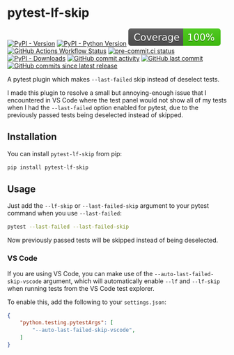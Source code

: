 # pytest-lf-skip

[![PyPI - Version](https://img.shields.io/pypi/v/pytest-lf-skip)](https://pypi.org/project/pytest-lf-skip/)
[![PyPI - Python Version](https://img.shields.io/pypi/pyversions/pytest-lf-skip)](https://pypi.org/project/pytest-lf-skip/)
[![Coverage badge](https://raw.githubusercontent.com/alexfayers/pytest-lf-skip/python-coverage-comment-action-data/badge.svg)](https://htmlpreview.github.io/?https://github.com/alexfayers/pytest-lf-skip/blob/python-coverage-comment-action-data/htmlcov/index.html)
[![GitHub Actions Workflow Status](https://img.shields.io/github/actions/workflow/status/alexfayers/pytest-lf-skip/ci.yml?branch=main&label=CI)](https://github.com/alexfayers/pytest-lf-skip/actions/workflows/ci.yml)
[![pre-commit.ci status](https://results.pre-commit.ci/badge/github/alexfayers/pytest-lf-skip/main.svg)](https://results.pre-commit.ci/latest/github/alexfayers/pytest-lf-skip/main)
[![PyPI - Downloads](https://img.shields.io/pypi/dm/pytest-lf-skip)](https://pypistats.org/packages/pytest-lf-skip)
[![GitHub commit activity](https://img.shields.io/github/commit-activity/m/alexfayers/pytest-lf-skip)](https://github.com/alexfayers/pytest-lf-skip/commits/main/)
[![GitHub last commit](https://img.shields.io/github/last-commit/alexfayers/pytest-lf-skip)](https://github.com/alexfayers/pytest-lf-skip/commits/main/)
[![GitHub commits since latest release](https://img.shields.io/github/commits-since/alexfayers/pytest-lf-skip/latest)](https://github.com/alexfayers/pytest-lf-skip/commits/main/)

A pytest plugin which makes `--last-failed` skip instead of deselect tests.

I made this plugin to resolve a small but annoying-enough issue that I encountered in VS Code where the test panel would not show all of my tests when I had the `--last-failed` option enabled for pytest, due to the previously passed tests being deselected instead of skipped.

## Installation

You can install `pytest-lf-skip` from pip:

```bash
pip install pytest-lf-skip
```

## Usage

Just add the `--lf-skip` or `--last-failed-skip` argument to your pytest command when you use `--last-failed`:

```bash
pytest --last-failed --last-failed-skip
```

Now previously passed tests will be skipped instead of being deselected.

### VS Code

If you are using VS Code, you can make use of the `--auto-last-failed-skip-vscode` argument, which will automatically enable `--lf` and `--lf-skip` when running tests from the VS Code test explorer.

To enable this, add the following to your `settings.json`:

```json
{
    "python.testing.pytestArgs": [
        "--auto-last-failed-skip-vscode",
    ]
}
```
